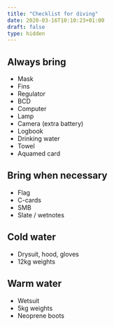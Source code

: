 ```yaml
---
title: "Checklist for diving"
date: 2020-03-16T10:10:23+01:00
draft: false
type: hidden
---
```


## Always bring

- Mask
- Fins
- Regulator
- BCD
- Computer
- Lamp
- Camera (extra battery)
- Logbook
- Drinking water
- Towel
- Aquamed card

## Bring when necessary

- Flag
- C-cards
- SMB
- Slate / wetnotes

## Cold water

- Drysuit, hood, gloves
- 12kg weights

## Warm water

- Wetsuit
- 5kg weights
- Neoprene boots
